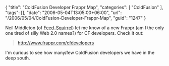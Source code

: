 {
	"title": "ColdFusion Developer Frappr Map",
	"categories": [
		"ColdFusion"
	],
	"tags": [],
	"date": "2006-05-04T13:05:00+06:00",
	"url": "/2006/05/04/ColdFusion-Developer-Frappr-Map",
	"guid": "1247"
}

Neil Middleton (of <a href="http://www.feed-squirrel.com">Feed-Squirrel</a>) let me know of a new Frappr (am I the only one tired of silly Web 2.0 names?) for CF developers. Check it out:

<blockquote>
<a href="http://www.frappr.com/cfdevelopers">http://www.frappr.com/cfdevelopers</a>
</blockquote>

I'm curious to see how many/few ColdFusion developers we have in the deep south.